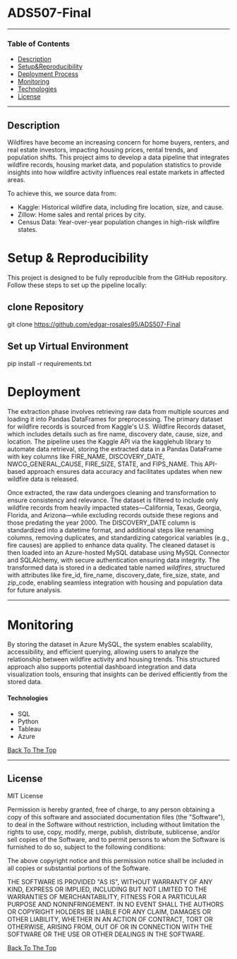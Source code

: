 # ADS507-Final

---

### Table of Contents

- [Description](#description)
- [Setup&Reproducibility](#Setup&Reproducibility)
- [Deployment Process](#deployment)
- [Monitoring](#monitoring)
- [Technologies](#technologies)
- [License](#license)

---

## Description

Wildfires have become an increasing concern for home buyers, renters, and real estate investors, impacting housing prices, rental trends, and population shifts. This project aims to develop a data pipeline that integrates wildfire records, housing market data, and population statistics to provide insights into how wildfire activity influences real estate markets in affected areas.

To achieve this, we source data from:
- Kaggle: Historical wildfire data, including fire location, size, and cause.
- Zillow: Home sales and rental prices by city.
- Census Data: Year-over-year population changes in high-risk wildfire states.

# Setup & Reproducibility 

This project is designed to be fully reproducible from the GitHub repository. Follow these steps to set up the pipeline locally:

## clone Repository

git clone https://github.com/edgar-rosales95/ADS507-Final

## Set up Virtual Environment

pip install -r requirements.txt

# Deployment

The extraction phase involves retrieving raw data from multiple sources and loading it into Pandas DataFrames for preprocessing. The primary dataset for wildfire records is sourced from Kaggle's U.S. Wildfire Records dataset, which includes details such as fire name, discovery date, cause, size, and location. The pipeline uses the Kaggle API via the kagglehub library to automate data retrieval, storing the extracted data in a Pandas DataFrame with key columns like FIRE_NAME, DISCOVERY_DATE, NWCG_GENERAL_CAUSE, FIRE_SIZE, STATE, and FIPS_NAME. This API-based approach ensures data accuracy and facilitates updates when new wildfire data is released.

Once extracted, the raw data undergoes cleaning and transformation to ensure consistency and relevance. The dataset is filtered to include only wildfire records from heavily impacted states—California, Texas, Georgia, Florida, and Arizona—while excluding records outside these regions and those predating the year 2000. The DISCOVERY_DATE column is standardized into a datetime format, and additional steps like renaming columns, removing duplicates, and standardizing categorical variables (e.g., fire causes) are applied to enhance data quality. The cleaned dataset is then loaded into an Azure-hosted MySQL database using MySQL Connector and SQLAlchemy, with secure authentication ensuring data integrity. The transformed data is stored in a dedicated table named *wildfires*, structured with attributes like fire_id, fire_name, discovery_date, fire_size, state, and zip_code, enabling seamless integration with housing and population data for future analysis.

---

# Monitoring

By storing the dataset in Azure MySQL, the system enables scalability, accessibility, and efficient querying, allowing users to analyze the relationship between wildfire activity and housing trends. This structured approach also supports potential dashboard integration and data visualization tools, ensuring that insights can be derived efficiently from the stored data.



#### Technologies

- SQL
- Python
- Tableau
- Azure

[Back To The Top](#ADS507-Final)

---

## License

MIT License


Permission is hereby granted, free of charge, to any person obtaining a copy
of this software and associated documentation files (the "Software"), to deal
in the Software without restriction, including without limitation the rights
to use, copy, modify, merge, publish, distribute, sublicense, and/or sell
copies of the Software, and to permit persons to whom the Software is
furnished to do so, subject to the following conditions:

The above copyright notice and this permission notice shall be included in all
copies or substantial portions of the Software.

THE SOFTWARE IS PROVIDED "AS IS", WITHOUT WARRANTY OF ANY KIND, EXPRESS OR
IMPLIED, INCLUDING BUT NOT LIMITED TO THE WARRANTIES OF MERCHANTABILITY,
FITNESS FOR A PARTICULAR PURPOSE AND NONINFRINGEMENT. IN NO EVENT SHALL THE
AUTHORS OR COPYRIGHT HOLDERS BE LIABLE FOR ANY CLAIM, DAMAGES OR OTHER
LIABILITY, WHETHER IN AN ACTION OF CONTRACT, TORT OR OTHERWISE, ARISING FROM,
OUT OF OR IN CONNECTION WITH THE SOFTWARE OR THE USE OR OTHER DEALINGS IN THE
SOFTWARE.

[Back To The Top](#ADS507-Final)

